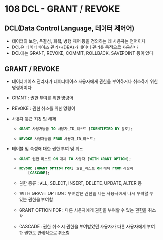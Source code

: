 # 108 DCL - GRANT / REVOKE

## DCL(Data Control Language, 데이터 제어어)

- 데이터의 보안, 무결성, 회복, 병행 제어 등을 정의하는 데 사용하는 언어이다
- DCL은 데이터베이스 관리자(DBA)가 데이터 관리를 목적으로 사용한다
- DCL에는 GRANT, REVOKE, COMMIT, ROLLBACK, SAVEPOINT 등이 있다



## GRANT / REVOKE

- 데이터베이스 관리자가 데이터베이스 사용자에게 권한을 부여하거나 취소하기 위한 명령어이다

- GRANT : 권한 부여를 위한 명령어

- REVOKE : 권한 취소를 위한 명령어

- 사용자 등급 지정  및 해제

  - ```SQL
    GRANT 사용자등급 TO 사용자_ID_리스트 [IDENTIFIED BY 암호];
    ```

  - ```SQL
    REVOKE 사용자등급 FROM 사용자_ID_리스트;
    ```

- 테이블 및 속성에 대한 권한 부여 및 취소

  - ```SQL
    GRANT 권한_리스트 ON 개체 TO 사용자 [WITH GRANT OPTION];
    ```

  - ```SQL
    REVOKE [GRANT OPTION FOR] 권한_리스트 ON 개체 FROM 사용자
    	[CASCADE];
    ```

  - 권한 종류 : ALL, SELECT, INSERT, DELETE, UPDATE, ALTER 등

  - WITH GRANT OPTION : 부여받은 권한을 다른 사용자에게 다시 부여할 수 있는 권한을 부여함

  - GRANT OPTION FOR : 다른 사용자에게 권한을 부여할 수 있는 권한을 취소함

  - CASCADE : 권한 취소 시 권한을 부여받았던 사용자가 다른 사용자에게 부여한 권한도 연쇄적으로 취소함